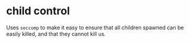 # child control

Uses `seccomp` to make it easy to ensure that all children spawned can be easily killed, and that they cannot kill us.
